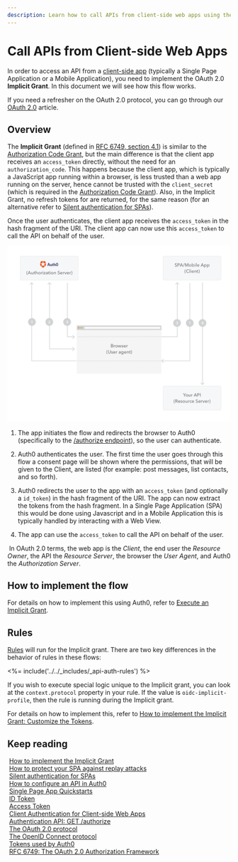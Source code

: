 ```yaml
---
description: Learn how to call APIs from client-side web apps using the OAuth 2.0 Implicit Grant.
---
```


# Call APIs from Client-side Web Apps

In order to access an API from a [client-side app](/quickstart/spa) (typically a Single Page Application or a Mobile Application), you need to implement the OAuth 2.0 **Implicit Grant**. In this document we will see how this flow works.

<div class="alert alert-info">
  If you need a refresher on the OAuth 2.0 protocol, you can go through our <a href="/protocols/oauth2">OAuth 2.0</a> article.
</div>

## Overview

The **Implicit Grant** (defined in [RFC 6749, section 4.1](https://tools.ietf.org/html/rfc6749#section-4.2)) is similar to the [Authorization Code Grant](/api-auth/grant/authorization-code), but the main difference is that the client app receives an `access_token` directly, without the need for an `authorization_code`. This happens because the client app, which is typically a JavaScript app running within a browser, is less trusted than a web app running on the server, hence cannot be trusted with the `client_secret` (which is required in the [Authorization Code Grant](/api-auth/grant/authorization-code)). Also, in the Implicit Grant, no refresh tokens for are returned, for the same reason (for an alternative refer to [Silent authentication for SPAs](/api-auth/tutorials/silent-authentication)).

Once the user authenticates, the client app receives the `access_token` in the hash fragment of the URI. The client app can now use this `access_token` to call the API on behalf of the user.

![Implicit Grant](/media/articles/api-auth/implicit-grant.png)

 1. The app initiates the flow and redirects the browser to Auth0 (specifically to the [/authorize endpoint](/api/authentication#implicit-grant)), so the user can authenticate.

 1. Auth0 authenticates the user. The first time the user goes through this flow a consent page will be shown where the permissions, that will be given to the Client, are listed (for example: post messages, list contacts, and so forth).

 1. Auth0 redirects the user to the app with an `access_token` (and optionally a `id_token`) in the hash fragment of the URI. The app can now extract the tokens from the hash fragment. In a Single Page Application (SPA) this would be done using Javascript and in a Mobile Application this is typically handled by interacting with a Web View.

 1. The app can use the `access_token` to call the API on behalf of the user.

  <div class="auth0-notification frendly"><i class="notification-icon icon-budicon-266"></i>
     &nbsp;In OAuth 2.0 terms, the web app is the <em>Client</em>, the end user the <em>Resource Owner</em>, the API the <em>Resource Server</em>, the browser the <em>User Agent</em>, and Auth0 the <em>Authorization Server</em>.
  </div>

## How to implement the flow

For details on how to implement this using Auth0, refer to [Execute an Implicit Grant](/api-auth/tutorials/implicit-grant).

## Rules

[Rules](/rules) will run for the Implicit grant. There are two key differences in the behavior of rules in these flows:

<%= include('../../_includes/_api-auth-rules') %>

If you wish to execute special logic unique to the Implicit grant, you can look at the `context.protocol` property in your rule. If the value is `oidc-implicit-profile`, then the rule is running during the Implicit grant.

For details on how to implement this, refer to [How to implement the Implicit Grant: Customize the Tokens](/api-auth/tutorials/implicit-grant#optional-customize-the-tokens).

## Keep reading

<i class="notification-icon icon-budicon-345"></i>&nbsp;[How to implement the Implicit Grant](/api-auth/tutorials/implicit-grant)<br/>
<i class="notification-icon icon-budicon-345"></i>&nbsp;[How to protect your SPA against replay attacks](/api-auth/tutorials/nonce)<br/>
<i class="notification-icon icon-budicon-345"></i>&nbsp;[Silent authentication for SPAs](/api-auth/tutorials/silent-authentication)<br/>
<i class="notification-icon icon-budicon-345"></i>&nbsp;[How to configure an API in Auth0](/apis)<br/>
<i class="notification-icon icon-budicon-345"></i>&nbsp;[Single Page App Quickstarts](/quickstart/spa)<br/>
<i class="notification-icon icon-budicon-345"></i>&nbsp;[ID Token](/tokens/id-token)<br/>
<i class="notification-icon icon-budicon-345"></i>&nbsp;[Access Token](/tokens/access-token)<br/>
<i class="notification-icon icon-budicon-345"></i>&nbsp;[Client Authentication for Client-side Web Apps](/client-auth/client-side-web)<br/>
<i class="notification-icon icon-budicon-345"></i>&nbsp;[Authentication API: GET /authorize](/api/authentication#implicit-grant)<br/>
<i class="notification-icon icon-budicon-345"></i>&nbsp;[The OAuth 2.0 protocol](/protocols/oauth2)<br/>
<i class="notification-icon icon-budicon-345"></i>&nbsp;[The OpenID Connect protocol](/protocols/oidc)<br/>
<i class="notification-icon icon-budicon-345"></i>&nbsp;[Tokens used by Auth0](/tokens)<br/>
<i class="notification-icon icon-budicon-345"></i>&nbsp;[RFC 6749: The OAuth 2.0 Authorization Framework](https://tools.ietf.org/html/rfc6749)
